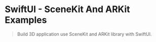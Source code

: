 # SwiftUI - SceneKit And ARKit Examples

> Build 3D application use SceneKit and ARKit library with SwiftUI.
